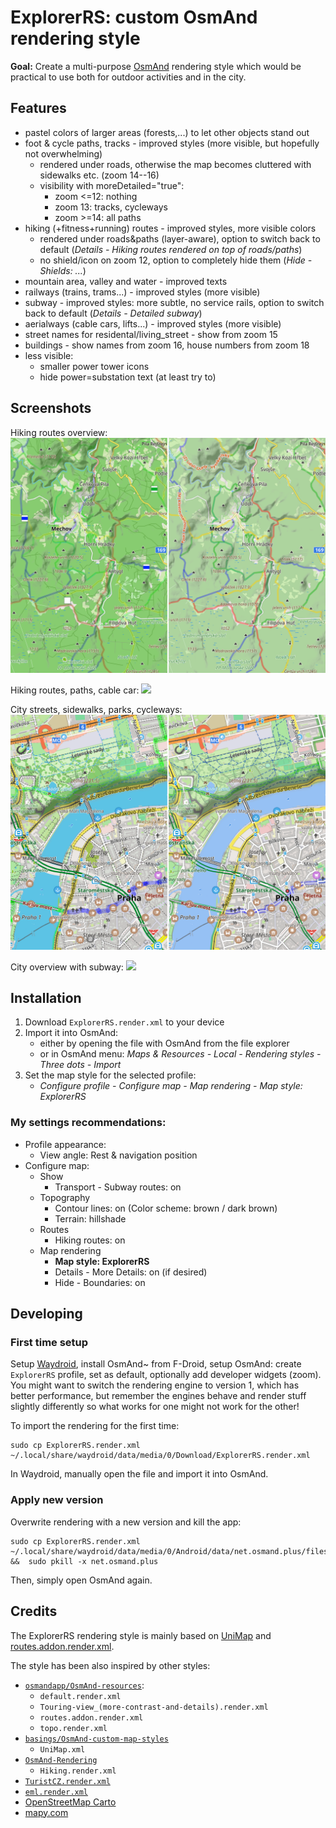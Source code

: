 # ExplorerRS: custom OsmAnd rendering style

**Goal:** Create a multi-purpose [OsmAnd](https://osmand.net/) rendering style which would be practical to use both for outdoor activities and in the city.



## Features

- pastel colors of larger areas (forests,...) to let other objects stand out
- foot & cycle paths, tracks - improved styles (more visible, but hopefully not overwhelming)
    - rendered under roads, otherwise the map becomes cluttered with sidewalks etc. (zoom 14--16)
    - visibility with moreDetailed="true":
        - zoom <=12: nothing
        - zoom 13: tracks, cycleways
        - zoom >=14: all paths
- hiking (+fitness+running) routes - improved styles, more visible colors
    - rendered under roads&paths (layer-aware), option to switch back to default (*Details - Hiking routes rendered on top of roads/paths*)
    - no shield/icon on zoom 12, option to completely hide them (*Hide - Shields: ...*)
- mountain area, valley and water - improved texts
- railways (trains, trams...) - improved styles (more visible)
- subway - improved styles: more subtle, no service rails, option to switch back to default (*Details - Detailed subway*)
- aerialways (cable cars, lifts...) - improved styles (more visible)
- street names for residental/living_street - show from zoom 15
- buildings - show names from zoom 16, house numbers from zoom 18
- less visible:
    - smaller power tower icons
    - hide power=substation text (at least try to)



## Screenshots

Hiking routes overview:
<img src="./screenshots/sumava.png">

Hiking routes, paths, cable car:
<img src="./screenshots/snezka.png">

City streets, sidewalks, parks, cycleways:
<img src="./screenshots/praha5.png">

City overview with subway:
<img src="./screenshots/praha.png">



## Installation

1) Download `ExplorerRS.render.xml` to your device
2) Import it into OsmAnd:
    - either by opening the file with OsmAnd from the file explorer
    - or in OsmAnd menu: *Maps & Resources - Local - Rendering styles - Three dots - Import*
3) Set the map style for the selected profile:
    - *Configure profile - Configure map - Map rendering - Map style: ExplorerRS*

### My settings recommendations:
- Profile appearance:
    - View angle: Rest & navigation position
- Configure map:
    - Show
        - Transport - Subway routes: on
    - Topography
        - Contour lines: on (Color scheme: brown / dark brown)
        - Terrain: hillshade
    - Routes
        - Hiking routes: on
    - Map rendering
        - **Map style: ExplorerRS**
        - Details - More Details: on (if desired)
        - Hide - Boundaries: on



## Developing

### First time setup

Setup [Waydroid](https://waydro.id/), install OsmAnd~ from F-Droid, setup OsmAnd: create `ExplorerRS` profile, set as default, optionally add developer widgets (zoom). You might want to switch the rendering engine to version 1, which has better performance, but remember the engines behave and render stuff slightly differently so what works for one might not work for the other!

To import the rendering for the first time:
```
sudo cp ExplorerRS.render.xml ~/.local/share/waydroid/data/media/0/Download/ExplorerRS.render.xml
```
In Waydroid, manually open the file and import it into OsmAnd.


### Apply new version

Overwrite rendering with a new version and kill the app:
```
sudo cp ExplorerRS.render.xml ~/.local/share/waydroid/data/media/0/Android/data/net.osmand.plus/files/rendering/ExplorerRS.render.xml  &&  sudo pkill -x net.osmand.plus
```
Then, simply open OsmAnd again.



## Credits

The ExplorerRS rendering style is mainly based on [UniMap](https://github.com/basings/OsmAnd-custom-map-styles/blob/main/UniMap.xml) and [routes.addon.render.xml](https://github.com/osmandapp/OsmAnd-resources/blob/master/rendering_styles/routes.addon.render.xml).

The style has been also inspired by other styles:
- [`osmandapp/OsmAnd-resources`](https://github.com/osmandapp/OsmAnd-resources/tree/master/rendering_styles):
    - `default.render.xml`
    - `Touring-view_(more-contrast-and-details).render.xml`
    - `routes.addon.render.xml`
    - `topo.render.xml`
- [`basings/OsmAnd-custom-map-styles`](https://github.com/basings/OsmAnd-custom-map-styles)
    - `UniMap.xml`
- [`OsmAnd-Rendering`](https://github.com/OsmAnd-Rendering)
    - `Hiking.render.xml`
- [`TuristCZ.render.xml`](https://osmand.cz/blog/vykreslovac-turistcz-v-4)
- [`eml.render.xml`](https://pastebin.com/7MystwDv)
- [OpenStreetMap Carto](https://wiki.openstreetmap.org/wiki/OpenStreetMap_Carto)
- [mapy.com](https://mapy.com)
